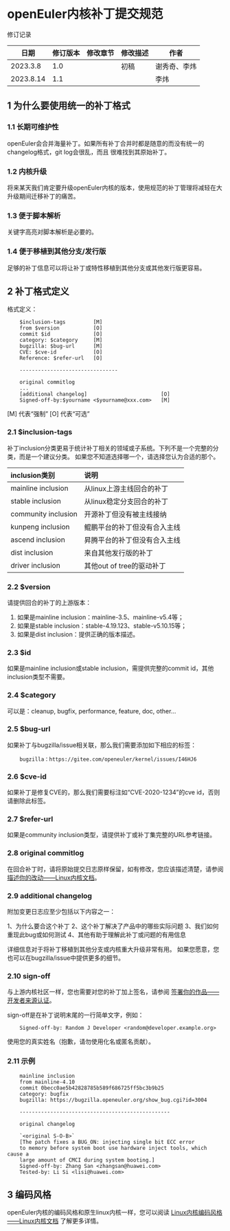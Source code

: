 openEuler内核补丁提交规范
=========================

修订记录

| 日期      | 修订版本 | 修改章节 | 修改描述 | 作者         |
| --------- | -------- | -------- | -------- | ------------ |
| 2023.3.8  | 1.0      |          | 初稿     | 谢秀奇、李炜 |
| 2023.8.14 | 1.1      |          |          | 李炜         |

1 为什么要使用统一的补丁格式
----------------------------

### 1.1 长期可维护性

openEuler会合并海量补丁。如果所有补丁合并时都是随意的而没有统一的changelog格式，git log会很乱，而且
很难找到其原始补丁。

### 1.2 内核升级

将来某天我们肯定要升级openEuler内核的版本，使用规范的补丁管理将减轻在大升级期间迁移补丁的痛苦。

### 1.3 便于脚本解析

关键字高亮对脚本解析是必要的。

### 1.4 便于移植到其他分支/发行版

足够的补丁信息可以将让补丁或特性移植到其他分支或其他发行版更容易。

2 补丁格式定义
--------------

格式定义：

```
    $inclusion-tags         [M]
    from $version           [O]
    commit $id              [O]
    category: $category     [M]
    bugzilla: $bug-url      [M]
    CVE: $cve-id            [O]
    Reference: $refer-url   [O]

    --------------------------------

    original commitlog
    ...
    [additional changelog]                        [O]
    Signed-off-by:$yourname <$yourname@xxx.com>   [M]
```

[M] 代表“强制”
[O] 代表“可选”

### 2.1 $inclusion-tags

补丁inclusion分类更易于统计补丁相关的领域或子系统。下列不是一个完整的分类，而是一个建议分类。
如果您不知道选择哪一个，请选择您认为合适的那个。

| inclusion类别       | 说明                         |
| :------------------ | :--------------------------- |
| mainline inclusion  | 从linux上游主线回合的补丁    |
| stable inclusion    | 从linux稳定分支回合的补丁    |
| community inclusion | 开源补丁但没有被主线接纳     |
| kunpeng inclusion   | 鲲鹏平台的补丁但没有合入主线 |
| ascend inclusion    | 昇腾平台的补丁但没有合入主线 |
| dist inclusion      | 来自其他发行版的补丁         |
| driver inclusion    | 其他out of tree的驱动补丁    |

### 2.2 $version

请提供回合的补丁的上游版本：

1. 如果是mainline inclusion：mainline-3.5、mainline-v5.4等；
2. 如果是stable inclusion：stable-4.19.123、stable-v5.10.15等；
3. 如果是dist inclusion：提供正确的版本描述。

### 2.3 $id

如果是mainline inclusion或stable inclusion，需提供完整的commit id，其他inclusion类型不需要。

### 2.4 $category

可以是：cleanup, bugfix, performance, feature, doc, other...

### 2.5 $bug-url

如果补丁与bugzilla/issue相关联，那么我们需要添加如下相应的标签：

```
    bugzilla：https://gitee.com/openeuler/kernel/issues/I46HJ6
```

### 2.6 $cve-id

如果补丁是修复CVE的，那么我们需要标注如“CVE-2020-1234”的cve id，否则请删除此标签。

### 2.7 $refer-url

如果是community inclusion类型，请提供补丁或补丁集完整的URL参考链接。

### 2.8 original commitlog

在回合补丁时，请将原始提交日志原样保留，如有修改，您应该描述清楚，请参阅 [描述你的改动——Linux内核文档](https://www.kernel.org/doc/html/latest/translations/zh_CN/process/submitting-patches.html#zh-describe-changes)。

### 2.9 additional changelog

附加变更日志应至少包括以下内容之一：

1、为什么要合这个补丁
2、这个补丁解决了产品中的哪些实际问题
3、我们如何重现此bug或如何测试
4、其他有助于理解此补丁或问题的有用信息

详细信息对于将补丁移植到其他分支或内核重大升级非常有用。
如果您愿意，您也可以在bugzilla/issue中提供更多的细节。

### 2.10 sign-off

与上游内核社区一样，您也需要对您的补丁加上签名，请参阅 [签署你的作品——开发者来源认证](https://www.kernel.org/doc/html/latest/translations/zh_CN/process/submitting-patches.html#id9)。

sign-off是在补丁说明末尾的一行简单文字，例如：

```
    Signed-off-by: Random J Developer <random@developer.example.org>
```

使用您的真实姓名（抱歉，请勿使用化名或匿名贡献）。

### 2.11 示例

```
    mainline inclusion
    from mainline-4.10
    commit 0becc0ae5b42828785b589f686725ff5bc3b9b25
    category: bugfix
    bugzilla: https://bugzilla.openeuler.org/show_bug.cgi?id=3004

    -------------------------------------------------

    original changelog

    `<original S-O-B>`
    [The patch fixes a BUG_ON: injecting single bit ECC error
    to memory before system boot use hardware inject tools, which cause a
    large amount of CMCI during system booting.]
    Signed-off-by: Zhang San <zhangsan@huawei.com>
    Tested-by: Li Si <lisi@huawei.com>
```

3 编码风格
----------

openEuler内核的编码风格和原生linux内核一样，您可以阅读 [Linux内核编码风格——Linux内核文档](https://www.kernel.org/doc/html/latest/translations/zh_CN/process/coding-style.html) 了解更多详情。
